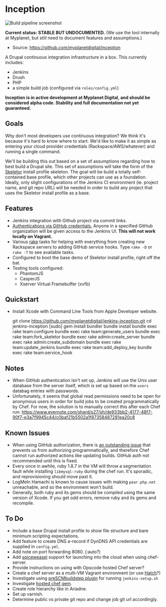 Inception
=========

![Build pipeline
screenshot](https://www.evernote.com/shard/s27/sh/80368a8d-62c5-4739-b33e-3e986f145bd3/8d7d0f7730534611b0c5bfa1bbcb3af4/res/054729d9-d034-4a29-aae8-89017d74cf94/skitch.png)

**Current status: STABLE BUT UNDOCUMENTED.** (We use the tool internally
at Myplanet, but still need to document features and assumptions.)

  - Source: https://github.com/myplanetdigital/inception

A Drupal continuous integration infrastructure in a box. This currently
includes:

  - Jenkins
  - Drush
  - PHP
  - a simple build job (configured via `roles/config.yml`)

**Inception is in active development at Myplanet Digital, and should be
considered alpha code. Stability and full documentation not yet
guaranteed.**

Goals
-----

Why don't most developers use continuous integration? We think it's
because it's hard to know where to start. We'd like to make it as simple
as entering your cloud provider credentials (Rackspace/AWS/whatever) and
running a single command.

We'll be building this out based on a set of assumptions regarding how
to best build a Drupal site. This set of assumptions will take the form
of the [Skeletor][skeletor] install profile skeleton. The goal will be
build a totally self-contained base profile, which other projects can
use as a foundation. Ideally, only slight configurations of the Jenkins
CI environment (ie. project name, and git repo URL) will be needed in
order to build any project that uses the Skeletor install profile as
a base.

Features
--------

  - Jenkins integration with Github project via commit links.
  - [Authentications via GitHub credentials.][plugin-github-oauth]
    Anyone in a specified GitHub organization will be given access to
    the Jenkins UI. **This will not work locally on Vagrant.**
  - Various [rake][about-rake] tasks for helping with everything from
    creating new Rackspace servers to adding GitHub service hooks. Type
    `rake -D` or `rake -T` to see available tasks.
  - Configured to boot the base demo of Skeletor install profile,
    right off the bat.
  - Testing tools configured:
    - PhantomJS
    - CasperJS
    - Xserver Virtual Framebuffer (xvfb)

Quickstart
----------

- Install Xcode with Command Line Tools from Apple Developer website.

    git clone https://github.com/myplanetdigital/jenkins-inception.git
    cd jenkins-inception
    [sudo] gem install bundler
    bundle install
    bundle exec rake team:configure
    bundle exec rake team:generate_users
    bundle exec rake team:fork_skeletor
    bundle exec rake admin:create_server
    bundle exec rake admin:create_subdomain
    bundle exec rake team:update_jenkins
    bundle exec rake team:add_deploy_key
    bundle exec rake team:service_hook

Notes
-----

  - When GitHub authentication isn't set up, Jenkins will use the Unix
    user database from the server itself, which is set up based on the
    `users` databag entries with passwords.
  - Unfortunately, it seems that global read permissions need to be open
    for anonymous users in order for build jobs to be created
    programmatically by Chef. For now, the solution is to manually
    correct this after each Chef run:
    https://www.evernote.com/shard/s27/sh/de933bb2-4177-48f7-90f7-e3a7f9945c44/c0baf21b5502a1f87358487281ea20c8

Known Issues
------------

  - When using GitHub authorization, there is [an outstanding
    issue][github-auth-issue] that prevents us from authorizing
    programmatically, and therefore Chef cannot run authorized actions like
    updating builds. GitHub auth not recommended until this is fixed.
  - Every once in awhile, ruby 1.8.7 in the VM will throw a
    segmentation fault while installing `libmysql-ruby` during the chef
    run. It's sporadic, and reprovisioning should move past it.
  - LogMeIn Hamachi is known to cause issues with making `pear.php.net`
    unreachable, and so the environment won't build.
  - Generally, both ruby and its gems should be compiled using the same
    version of Xcode. If you get odd errors, remove ruby and its gems
    and recompile.

To Do
-----

  - Include a base Drupal install profile to show file structure and
    bare minimum scripting expectations.
  - Add feature to create DNS a-record if DynDNS API credentials are
    supplied in `config.yml`.
  - Add note on port forwarding 8080. (:auto?)
  - Add [spiceweasel][spiceweasel-project] support for launching into
    the cloud when using chef-server.
  - Provide instructions on using with Opscode hosted Chef server?
  - Create a chef server as a multi-VM Vagrant environment (or use
    [Hatch][hatch-project]?)
  - Investigate using [preSCMbuildstep plugin][plugin-preSCMbuildstep]
    for running `jenkins-setup.sh`
  - Investigate [hosted chef gem][hosted-chef-gem].
  - Create role hierarchy like in Ariadne.
  - Set up varnish.
  - Determine public vs private git repo and change job git url
    accordingly.

<!-- Links -->
   [hatch-project]:            http://xdissent.github.com/chef-hatch-repo/
   [spiceweasel-project]:      http://wiki.opscode.com/display/chef/Spiceweasel
   [chef-solo-search]:         https://github.com/edelight/chef-solo-search#readme
   [user-cookbook]:            https://github.com/fnichol/chef-user#readme
   [plugin-github-oauth]:      https://wiki.jenkins-ci.org/display/JENKINS/Github+OAuth+Plugin
   [plugin-preSCMbuildstep]:   https://wiki.jenkins-ci.org/display/JENKINS/pre-scm-buildstep
   [about-rake]:               http://en.wikipedia.org/wiki/Rake_(software)
   [skeletor]:                 https://github.com/myplanetdigital/drupal-skeletor/blob/master/SKELETOR-README.md
   [hosted-chef-gem]:          https://github.com/opscode/hosted-chef-gem#readme
   [github-auth-issue]:        https://github.com/mocleiri/github-oauth-plugin/issues/18
